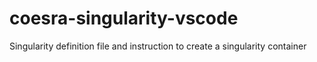 # coesra-singularity-vscode
Singularity definition file and instruction to create a singularity container 
